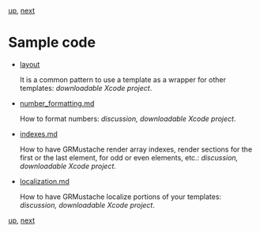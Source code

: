[up](../../../../GRMustache), [next](../../../blob/master/Guides/sample_code/number_formatting.md)

Sample code
===========

- [layout](sample_code/layout)
    
    It is a common pattern to use a template as a wrapper for other templates: *downloadable Xcode project*.

- [number_formatting.md](../../../blob/master/Guides/sample_code/number_formatting.md)

    How to format numbers: *discussion, downloadable Xcode project*.

- [indexes.md](../../../blob/master/Guides/sample_code/indexes.md)
    
    How to have GRMustache render array indexes, render sections for the first or the last element, for odd or even elements, etc.: *discussion, downloadable Xcode project*.

- [localization.md](../../../blob/master/Guides/sample_code/localization.md)
    
    How to have GRMustache localize portions of your templates: *discussion, downloadable Xcode project*.

[up](../../../../GRMustache), [next](../../../blob/master/Guides/sample_code/number_formatting.md)

